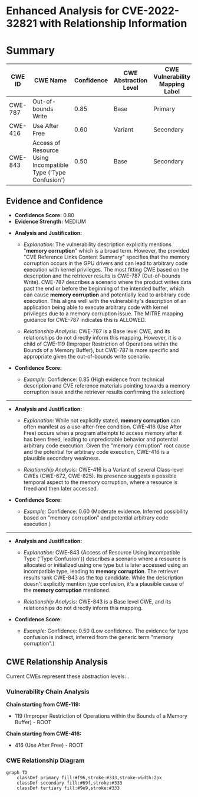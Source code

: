 # Enhanced Analysis for CVE-2022-32821 with Relationship Information

# Summary
| CWE ID | CWE Name | Confidence | CWE Abstraction Level | CWE Vulnerability Mapping Label | CWE-Vulnerability Mapping Notes |
|---|---|---|---|---|---|
| CWE-787 | Out-of-bounds Write | 0.85 | Base | Primary | Allowed |
| CWE-416 | Use After Free | 0.60 | Variant | Secondary | Allowed |
| CWE-843 | Access of Resource Using Incompatible Type ('Type Confusion') | 0.50 | Base | Secondary | Allowed |

## Evidence and Confidence

*   **Confidence Score:** 0.80
*   **Evidence Strength:** MEDIUM

- **Analysis and Justification:**  
  - *Explanation:* The vulnerability description explicitly mentions "**memory corruption**" which is a broad term. However, the provided "CVE Reference Links Content Summary" specifies that the memory corruption occurs in the GPU drivers and can lead to arbitrary code execution with kernel privileges. The most fitting CWE based on the description and the retriever results is CWE-787 (Out-of-bounds Write). CWE-787 describes a scenario where the product writes data past the end or before the beginning of the intended buffer, which can cause **memory corruption** and potentially lead to arbitrary code execution. This aligns well with the vulnerability's description of an application being able to execute arbitrary code with kernel privileges due to a memory corruption issue. The MITRE mapping guidance for CWE-787 indicates this is ALLOWED.

  - *Relationship Analysis:* CWE-787 is a Base level CWE, and its relationships do not directly inform this mapping. However, it is a child of CWE-119 (Improper Restriction of Operations within the Bounds of a Memory Buffer), but CWE-787 is more specific and appropriate given the out-of-bounds write scenario.

- **Confidence Score:**  
  - *Example:* Confidence: 0.85 (High evidence from technical description and CVE reference materials pointing towards a memory corruption issue and the retriever results confirming the selection)

---
- **Analysis and Justification:**  
  - *Explanation:* While not explicitly stated, **memory corruption** can often manifest as a use-after-free condition. CWE-416 (Use After Free) occurs when a program attempts to access memory after it has been freed, leading to unpredictable behavior and potential arbitrary code execution. Given the "memory corruption" root cause and the potential for arbitrary code execution, CWE-416 is a plausible secondary weakness.

  - *Relationship Analysis:* CWE-416 is a Variant of several Class-level CWEs (CWE-672, CWE-825). Its presence suggests a possible temporal aspect to the memory corruption, where a resource is freed and then later accessed.

- **Confidence Score:**  
  - *Example:* Confidence: 0.60 (Moderate evidence. Inferred possibility based on "memory corruption" and potential arbitrary code execution.)

---

- **Analysis and Justification:**  
  - *Explanation:* CWE-843 (Access of Resource Using Incompatible Type ('Type Confusion')) describes a scenario where a resource is allocated or initialized using one type but is later accessed using an incompatible type, leading to **memory corruption**. The retriever results rank CWE-843 as the top candidate. While the description doesn't explicitly mention type confusion, it's a plausible cause of the **memory corruption** mentioned.

  - *Relationship Analysis:* CWE-843 is a Base level CWE, and its relationships do not directly inform this mapping.

- **Confidence Score:**  
  - *Example:* Confidence: 0.50 (Low confidence. The evidence for type confusion is indirect, inferred from the generic term "memory corruption".)


## CWE Relationship Analysis

Current CWEs represent these abstraction levels: .


### Vulnerability Chain Analysis

**Chain starting from CWE-119:**
- 119 (Improper Restriction of Operations within the Bounds of a Memory Buffer) - ROOT


**Chain starting from CWE-416:**
- 416 (Use After Free) - ROOT



### CWE Relationship Diagram

```mermaid
graph TD
    classDef primary fill:#f96,stroke:#333,stroke-width:2px
    classDef secondary fill:#69f,stroke:#333
    classDef tertiary fill:#9e9,stroke:#333
```
